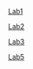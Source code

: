 
[Lab1](https://github.com/ak2552/Ankur_Kapoor_IDD/blob/master/Lab1.md)

[Lab2](https://github.com/ak2552/Ankur_Kapoor_IDD/blob/master/lab2.md)

[Lab3](https://github.com/ak2552/Ankur_Kapoor_IDD/edit/master/Lab3.md)

[Lab5](https://github.com/ak2552/Ankur_Kapoor_IDD/blob/master/Lab5.md)
